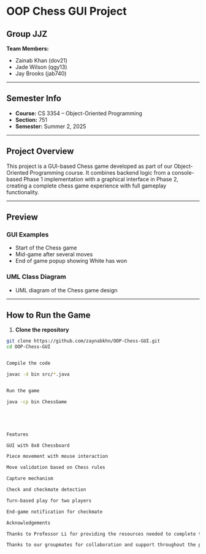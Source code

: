 # OOP Chess GUI Project

## Group JJZ
**Team Members:**  
- Zainab Khan (dov21)  
- Jade Wilson (qgy13)  
- Jay Brooks (jab740)  

---

## Semester Info
- **Course:** CS 3354 – Object-Oriented Programming  
- **Section:** 751  
- **Semester:** Summer 2, 2025  

---

## Project Overview
This project is a GUI-based Chess game developed as part of our Object-Oriented Programming course. It combines backend logic from a console-based Phase 1 implementation with a graphical interface in Phase 2, creating a complete chess game experience with full gameplay functionality.

---

## Preview
### GUI Examples
- Start of the Chess game  
- Mid-game after several moves  
- End of game popup showing White has won  

### UML Class Diagram
- UML diagram of the Chess game design  

---

## How to Run the Game
1. **Clone the repository**  
```bash
git clone https://github.com/zaynabkhn/OOP-Chess-GUI.git
cd OOP-Chess-GUI


Compile the code

javac -d bin src/*.java


Run the game

java -cp bin ChessGame





Features

GUI with 8x8 Chessboard

Piece movement with mouse interaction

Move validation based on Chess rules

Capture mechanism

Check and checkmate detection

Turn-based play for two players

End-game notification for checkmate

Acknowledgements

Thanks to Professor Li for providing the resources needed to complete this project.

Thanks to our groupmates for collaboration and support throughout the project.
